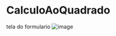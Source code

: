 # CalculoAoQuadrado
tela do formulario
![image](https://github.com/KauanGaraujo/CalculoAoQuadrado/assets/116290215/325f754f-f402-483c-b3cc-7ad31fef1735)

